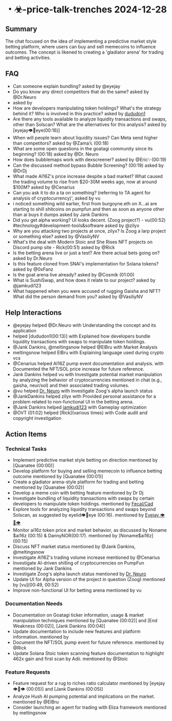 # ・☣-price-talk-trenches 2024-12-28

## Summary
The chat focused on the idea of implementing a predictive market style betting platform, where users can buy and sell memecoins to influence outcomes. The concept is likened to creating a 'gladiator arena' for trading and betting activities.

## FAQ
- Can someone explain bundling? asked by @eyejay
- Do you know any direct competitors that do the same? asked by @Dr.Neuro
-  asked by 
- How are developers manipulating token holdings? What's the strategy behind it? Who is involved in this practice? asked by [dududon1](00:12)
- Are there any tools available to analyze liquidity transactions and swaps, other than Solscan? What are the alternatives for this analysis? asked by [eyejay👁🦉eye(00:16)]
- When will people learn about liquidity issues? Can Meta send higher than competitors? asked by @Zama𝕏 (00:18)
- What are some open questions in the goatagi community since its beginning? (00:18) asked by @Dr. Neuro
- How does bubblemaps work with dexscreener? asked by @Eric✨(00:19)
- Can the discussed method bypass Bubble Screening? (00:19) asked by @DrDj
- What made AI16Z's price increase despite a bad market? What caused the trading volume to rise from $20-30M weeks ago, now at around $100M? asked by @Cenarius
- Can you ask it to do a ta on something? (referring to TA agent for analysis of cryptocurrency)', asked by vu
- i noticed something wild earlier, first from burgoyne.eth on X...ai are starting to shill shitcoins on pumpfun and then as soon as anyone other than ai buys it dumps asked by Jank Dankins
- Did you get alpha working? UI looks decent. (Zoog project?) - vu(00:52) #technology#development-tools&software asked by @zilyx
- Why are you attacking two projects at once, zilyx? Is Zoog a larp project or something else? asked by @VasiliyNV
- What's the deal with Modern Stoic and She Rises NFT projects on Discord pump site - Rick(00:51) asked by @Rick
- Is the betting arena live or just a test? Are there actual bets going on? asked by Dr.Neuro
- Is this feature cloned from SNAI's implementation for Solana tokens? asked by @0xFanz
- Is the goat arena live already? asked by @Cosmik (01:00)
- What is SushiSwap, and how does it relate to our project? asked by @jamkudi123
- What happened when you were accused of rugging Gaisha and NFT? What did the person demand from you? asked by @VasiliyNV

## Help Interactions
- @eyejay helped @Dr.Neuro with Understanding the concept and its application
-  helped [dududon1(00:13)] with Explained how developers bundle liquidity transactions with swaps to manipulate token holdings.
- @Jank Dankins, @meltingsnow helped @ElBru with Market Analysis
- meltingsnow helped ElBru with Explaining language used during crypto vcs
- @Cenarius helped AI16Z pump event documentation and analysis. with Documented the NFT/SOL price increase for future reference.
- Jank Dankins helped vu with Investigate potential market manipulation by analyzing the behavior of cryptocurrencies mentioned in chat (e.g., gaisha, neur/sol) and their associated trading volumes.
- @vu helped [Dr. Neuro](00:52) with Investigate Zoog's alpha launch status
- @JankDankins helped zilyx with Provided personal assistance for a problem related to non-functional UI in the betting arena.
- @Jank Dankins helped [jamkudi123](01:01) with Gameplay optimization
- @OVT (01:02) helped [Rick](various times) with Code audit and copyright investigation

## Action Items

### Technical Tasks
- Implement predictive market style betting on direction mentioned by [Quanatee (00:00)]
- Develop platform for buying and selling memecoin to influence betting outcome mentioned by [Quanatee (00:01)]
- Create a gladiator arena-style platform for trading and betting mentioned by [Quanatee (00:02)]
- Develop a meme coin with betting feature mentioned by Dr Dj
- Investigate bundling of liquidity transactions with swaps by certain developers to manipulate token holdings. mentioned by [Fecal/Cad](00:12)
- Explore tools for analyzing liquidity transactions and swaps beyond Solscan, as suggested by eyelid👁🦉eye (00:16). mentioned by [Eyejay 👁🦉👁](00:16)
- Monitor ai16z token price and market behavior, as discussed by Noname $ai16z (00:15) & DannyNOR(00:17). mentioned by [Noname$ai16z](00:15)
- Discuss NFT market status mentioned by @Jank Dankins, @meltingsnow
- Investigate AI16Z's trading volume increase mentioned by @Cenarius
- Investigate AI-driven shilling of cryptocurrencies on PumpFun mentioned by Jank Dankins
- Investigate Zoog's alpha launch status mentioned by [Dr. Neuro](00:52)
- Update UI for Alpha version of the project in question (Zoog) mentioned by [vu](00:49, 00:52)
- Improve non-functional UI for betting arena mentioned by vu

### Documentation Needs
- Documentation on Goatagi ticker information, usage & market manipulation techniques mentioned by [Quanatee (00:02)] and [End Weakness (00:02)], [Jank Dankins (00:04)]
- Update documentation to include new features and platform information. mentioned by 
- Document the NFT/SOL pump event for future reference. mentioned by @Rick
- Update Solana Stoic token scanning feature documentation to highlight 462x gain and first scan by Adii. mentioned by @Stoic

### Feature Requests
- Feature request for a rug to riches ratio calculator mentioned by [eyejay 👁🦉👁 (00:05)] and [Jank Dankins (00:05)]
- Analyze Hush AI pumping potential and implications on the market. mentioned by @ElBru
- Consider launching an agent for trading with Eliza framework mentioned by meltingsnow
